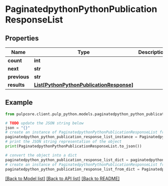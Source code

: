 # PaginatedpythonPythonPublicationResponseList


## Properties

Name | Type | Description | Notes
------------ | ------------- | ------------- | -------------
**count** | **int** |  | 
**next** | **str** |  | [optional] 
**previous** | **str** |  | [optional] 
**results** | [**List[PythonPythonPublicationResponse]**](PythonPythonPublicationResponse.md) |  | 

## Example

```python
from pulpcore.client.pulp_python.models.paginatedpython_python_publication_response_list import PaginatedpythonPythonPublicationResponseList

# TODO update the JSON string below
json = "{}"
# create an instance of PaginatedpythonPythonPublicationResponseList from a JSON string
paginatedpython_python_publication_response_list_instance = PaginatedpythonPythonPublicationResponseList.from_json(json)
# print the JSON string representation of the object
print(PaginatedpythonPythonPublicationResponseList.to_json())

# convert the object into a dict
paginatedpython_python_publication_response_list_dict = paginatedpython_python_publication_response_list_instance.to_dict()
# create an instance of PaginatedpythonPythonPublicationResponseList from a dict
paginatedpython_python_publication_response_list_from_dict = PaginatedpythonPythonPublicationResponseList.from_dict(paginatedpython_python_publication_response_list_dict)
```
[[Back to Model list]](../README.md#documentation-for-models) [[Back to API list]](../README.md#documentation-for-api-endpoints) [[Back to README]](../README.md)


